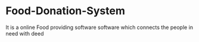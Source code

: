 # Food-Donation-System
It is a online Food providing software software which connects the people in need with deed
